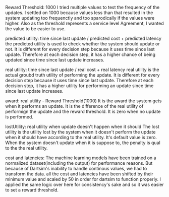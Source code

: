 Reward Threshold: 1000
I tried multiple values to test the frequency of the updates. I settled on 1000 because values less than that resulted in the system updating too frequenctly and too sparodically if the values were higher. Also as the threshold represents a service level Agreement, I wanted the value to be easier to use.

predicted utility: time since last update /  predicted cost + predicted latency
the predicted utility is used to check whether the system should update or not. It is different for every decision step because it uses time since last update. Therefore at each decision step, it has a higher chance of being updated since time since last update increases.

real utility: time since last update /  real cost + real latency
real utility is the actual groubd truth utility of performing the update. It is different for every decision step because it uses time since last update. Therefore at each decision step, it has a higher utility for performing an update since time since last update increases.

award: real utility - Reward Threshold(1000)
It is the award the system gets when it performs an update. It is the difference of the real utility of performign the update and the reward threshold. It is zero when no update is performed.

lostUtility: real utility when update doesn't happen when it should
The lost utility is the utility lost by the system when it doesn't perform the update when it should have according to the real utility. It's default value is zero. When the system doesn't update when it is suppose to, the penalty is qual to the  the real utility.

cost and latencies: The machine learning models have been trained on a normalized dataset(including the output) for performance reasons. But because of Dartsim's inability to handle continous values, we had to transform the data. all the cost and latencies have been shifted by their minimum value and scaled by 50 in order for dartsim to function properly. I applied the same logic over here for consistency's sake and so it was easier to set a reward threshold.



